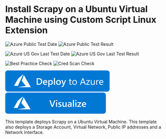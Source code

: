 # Install Scrapy on a Ubuntu Virtual Machine using Custom Script Linux Extension

![Azure Public Test Date](https://azurequickstartsservice.blob.core.windows.net/badges/scrapy-on-ubuntu/PublicLastTestDate.svg)
![Azure Public Test Result](https://azurequickstartsservice.blob.core.windows.net/badges/scrapy-on-ubuntu/PublicDeployment.svg)

![Azure US Gov Last Test Date](https://azurequickstartsservice.blob.core.windows.net/badges/scrapy-on-ubuntu/FairfaxLastTestDate.svg)
![Azure US Gov Last Test Result](https://azurequickstartsservice.blob.core.windows.net/badges/scrapy-on-ubuntu/FairfaxDeployment.svg)

![Best Practice Check](https://azurequickstartsservice.blob.core.windows.net/badges/scrapy-on-ubuntu/BestPracticeResult.svg)
![Cred Scan Check](https://azurequickstartsservice.blob.core.windows.net/badges/scrapy-on-ubuntu/CredScanResult.svg)

[![Deploy To Azure](https://raw.githubusercontent.com/Azure/azure-quickstart-templates/master/1-CONTRIBUTION-GUIDE/images/deploytoazure.svg?sanitize=true)]("https://portal.azure.com/#create/Microsoft.Template/uri/https%3A%2F%2Fraw.githubusercontent.com%2FAzure%2Fazure-quickstart-templates%2Fmaster%2Fscrapy-on-ubuntu%2Fazuredeploy.json")  [![Visualize](https://raw.githubusercontent.com/Azure/azure-quickstart-templates/master/1-CONTRIBUTION-GUIDE/images/visualizebutton.svg?sanitize=true)]("http://armviz.io/#/?load=https%3A%2F%2Fraw.githubusercontent.com%2FAzure%2Fazure-quickstart-templates%2Fmaster%2Fscrapy-on-ubuntu%2Fazuredeploy.json")
    


    


This template deploys Scrapy on a Ubuntu Virtual Machine. This template also deploys a Storage Account, Virtual Network, Public IP addresses and a Network Interface.


